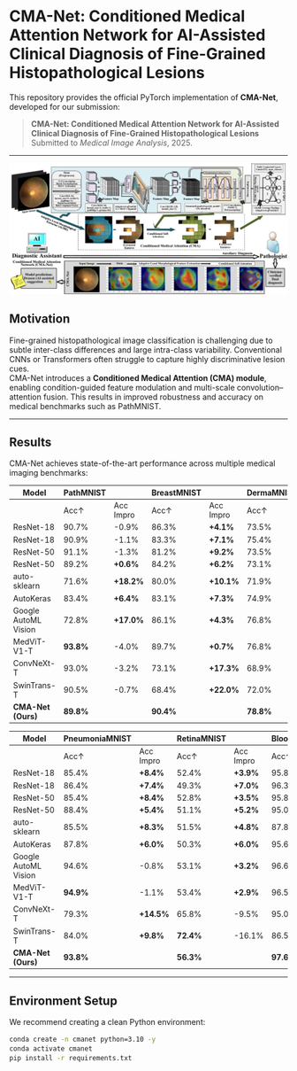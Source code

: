 # CMA-Net: Conditioned Medical Attention Network for AI-Assisted Clinical Diagnosis of Fine-Grained Histopathological Lesions

This repository provides the official PyTorch implementation of **CMA-Net**, developed for our submission:

> **CMA-Net: Conditioned Medical Attention Network for AI-Assisted Clinical Diagnosis of Fine-Grained Histopathological Lesions**  
> Submitted to *Medical Image Analysis*, 2025.

---
![CMA-Net Framework](src/framework.png)

## Motivation
Fine-grained histopathological image classification is challenging due to subtle inter-class differences and large intra-class variability. Conventional CNNs or Transformers often struggle to capture highly discriminative lesion cues.  
CMA-Net introduces a **Conditioned Medical Attention (CMA) module**, enabling condition-guided feature modulation and multi-scale convolution–attention fusion. This results in improved robustness and accuracy on medical benchmarks such as PathMNIST.

---

## Results

CMA-Net achieves state-of-the-art performance across multiple medical imaging benchmarks:

| Model              | PathMNIST |        | BreastMNIST |        | DermaMNIST |        | OCTMNIST |        |
|--------------------|-----------|--------|-------------|--------|------------|--------|----------|--------|
|                    | Acc↑      | Acc Impro | Acc↑      | Acc Impro | Acc↑      | Acc Impro | Acc↑    | Acc Impro |
| ResNet-18          | 90.7%   | -0.9%     | 86.3%   | **+4.1%**   | 73.5%   | **+5.3%**   | 74.3%   | **+7.4%**   |
| ResNet-18          | 90.9%   | -1.1%     | 83.3%   | **+7.1%**   | 75.4%   | **+3.4%**   | 76.3%   | **+5.4%**   |
| ResNet-50          | 91.1%   | -1.3%     | 81.2%   | **+9.2%**   | 73.5%   | **+5.3%**   | 76.2%   | **+5.5%**   |
| ResNet-50          | 89.2%   | **+0.6%** | 84.2%   | **+6.2%**   | 73.1%   | **+5.7%**   | 77.0%   | **+3.6%**   |
| auto-sklearn       | 71.6%   | **+18.2%**| 80.0%   | **+10.1%**  | 71.9%   | **+6.9%**   | 60.1%   | **+21.6%**  |
| AutoKeras          | 83.4%   | **+6.4%** | 83.1%   | **+7.3%**   | 74.9%   | **+3.9%**   | 76.3%   | **+5.4%**   |
| Google AutoML Vision  | 72.8% | **+17.0%**| 86.1% | **+4.3%**   | 76.8%   | **+2.0%**   | 77.1%   | **+4.6%**   |
| MedViT-V1-T        | **93.8%**| -4.0%     | 89.7%   | **+0.7%**   | 76.8%   | **+2.0%**   | 76.8%   | **+4.9%**   |
| ConvNeXt-T         | 93.0%   | -3.2%     | 73.1%   | **+17.3%**  | 68.9%   | **+9.9%**   | 72.3%   | **+9.4%**   |
| SwinTrans-T        | 90.5%   | -0.7%     | 68.4%   | **+22.0%**  | 72.0%   | **+6.8%**   | 67.7%   | **+14.0%**  |
| **CMA-Net (Ours)**   | **89.8%** |          | **90.4%** |          | **78.8%** |          | **81.7%** |          |


| Model              | PneumoniaMNIST |        | RetinaMNIST |        | BloodMNIST |        | TissueMNIST |        |
|--------------------|----------------|--------|-------------|--------|------------|--------|-------------|--------|
|                    | Acc↑           | Acc Impro | Acc↑      | Acc Impro | Acc↑      | Acc Impro | Acc↑       | Acc Impro |
| ResNet-18          | 85.4%        | **+8.4%** | 52.4%     | **+3.9%**   | 95.8%   | **+1.8%**   | 67.6%   | **+4.0%**   |
| ResNet-18          | 86.4%        | **+7.4%** | 49.3%     | **+7.0%**   | 96.3%   | **+1.3%**   | 68.1%   | **+3.5%**   |
| ResNet-50          | 85.4%        | **+8.4%** | 52.8%     | **+3.5%**   | 95.8%   | **+2.0%**   | 68.0%   | **+3.6%**   |
| ResNet-50          | 88.4%        | **+5.4%** | 51.1%     | **+5.2%**   | 95.0%   | **+2.6%**   | 68.0%   | **+3.6%**   |
| auto-sklearn       | 85.5%        | **+8.3%** | 51.5%     | **+4.8%**   | 87.8%   | **+9.8%**   | 52.3%   | **+18.4%**  |
| AutoKeras          | 87.8%        | **+6.0%** | 50.3%     | **+6.0%**   | 95.6%   | **+2.2%**   | 63.7%   | **+7.0%**   |
| Google AutoML Vision | 94.6%   | -0.8%     | 53.1%     | **+3.2%**   | 96.6%   | **+1.0%**   | 63.7%   | **+7.0%**   |
| MedViT-V1-T      | **94.9%**    | -1.1%     | 53.4%     | **+2.9%**   | 96.5%   | **+1.1%**   | 67.0%   | **+4.6%**   |
| ConvNeXt-T       | 79.3%        | **+14.5%**| 65.8%     | -9.5%       | 95.0%   | **+2.8%**   | 67.2%   | **+3.6%**   |
| SwinTrans-T      | 84.0%        | **+9.8%** | **72.4%** | -16.1%      | 86.5%   | **+11.1%**  | 67.0%   | **+4.6%**   |
| **CMA-Net (Ours)**   | **93.8%**    |          | **56.3%** |          | **97.6%** |          | **71.6%** |          |

---

## Environment Setup
We recommend creating a clean Python environment:
```bash
conda create -n cmanet python=3.10 -y
conda activate cmanet
pip install -r requirements.txt
